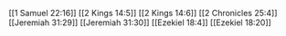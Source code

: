 [[1 Samuel 22:16]]
[[2 Kings 14:5]]
[[2 Kings 14:6]]
[[2 Chronicles 25:4]]
[[Jeremiah 31:29]]
[[Jeremiah 31:30]]
[[Ezekiel 18:4]]
[[Ezekiel 18:20]]
